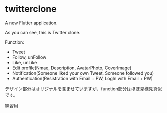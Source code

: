 # twitterclone

A new Flutter application.

As you can see, this is Twitter clone.

Function:
- Tweet
- Follow, unFollow
- Like, unLike
- Edit profile(Nmae, Description, AvatarPhoto, CoverImage)
- Notification(Someone liked your own Tweet, Someone followed you)
- Authentication(Resistration with Email + PW, LogIn with Email + PW)

デザイン部分はオリジナルを含ませていますが、function部分はほぼ見様見真似です。

練習用
